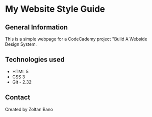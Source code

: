 # My Website Style Guide

## General Information
This is a simple webpage for a CodeCademy project "Build A Webside Design System.

## Technologies used

- HTML 5
- CSS 3
- Git - 2.32

## Contact

Created by Zoltan Bano